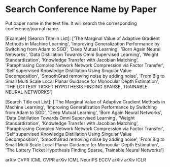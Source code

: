 # Search Conference Name by Paper
Put paper name in the text file. It will search the corresponding conference/journal name.

[Example]
[Search Title in List]:
['The Marginal Value of Adaptive Gradient Methods in Machine Learning', 'Improving Generalization Performance by Switching from Adam to SGD', 'Deep Mutual Learning', 'Born Again Neural Networks', 'Data Distillation Towards Omni Supervised Learning', 'Weight Standardization', 'Knowledge Transfer with Jacobian Matching', 'Paraphrasing Complex Network Network Compression via Factor Transfer', 'Self supervised Knowledge Distillation Using Singular Value Decomposition', 'SmoothGrad removing noise by adding noise', 'From Big to Small Multi Scale Local Planar Guidance for Monocular Depth Estimation', 'THE LOTTERY TICKET HYPOTHESIS FINDING SPARSE, TRAINABLE NEURAL NETWORKS']

[Search Title out List]:
['The Marginal Value of Adaptive Gradient Methods in Machine Learning', 'Improving Generalization Performance by Switching from Adam to SGD', 'Deep Mutual Learning', 'Born Again Neural Networks', 'Data Distillation Towards Omni Supervised Learning', 'Weight Standardization', 'Knowledge Transfer with Jacobian Matching', 'Paraphrasing Complex Network Network Compression via Factor Transfer', 'Self supervised Knowledge Distillation Using Singular Value Decomposition', 'SmoothGrad removing noise by adding noise', 'From Big to Small Multi Scale Local Planar Guidance for Monocular Depth Estimation', 'The Lottery Ticket Hypothesis Finding Sparse, Trainable Neural Networks']

[Result]:
NIPS
arXiv
CVPR
ICML
CVPR
arXiv
ICML
NeurIPS
ECCV
arXiv
arXiv
ICLR
